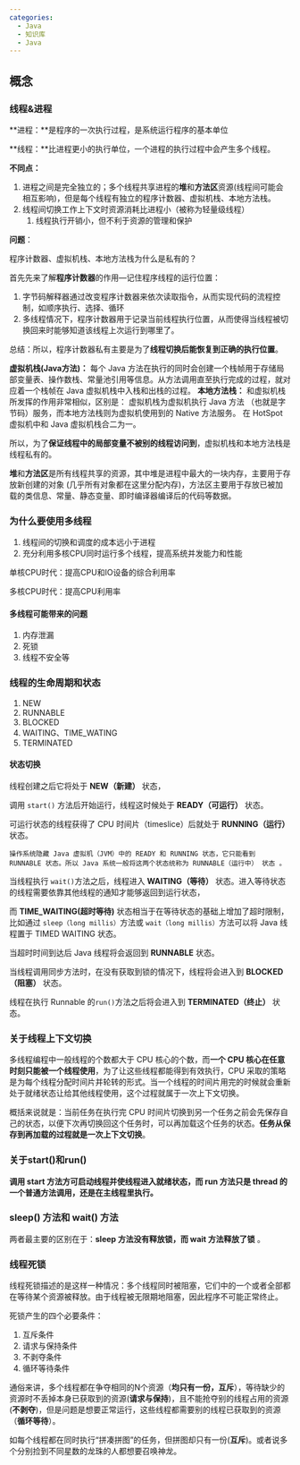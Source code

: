 ```yaml
---
categories:
  - Java
  - 知识库
  - Java
---
```

## 概念

### 线程&进程

**进程：**是程序的一次执行过程，是系统运行程序的基本单位

**线程：**比进程更小的执行单位，一个进程的执行过程中会产生多个线程。



**不同点：**

1. 进程之间是完全独立的；多个线程共享进程的**堆**和**方法区**资源(线程间可能会相互影响)，但是每个线程有独立的程序计数器、虚拟机栈、本地方法栈。
2. 线程间切换工作上下文时资源消耗比进程小（被称为轻量级线程）
   1. 线程执行开销小，但不利于资源的管理和保护



**问题**：

程序计数器、虚拟机栈、本地方法栈为什么是私有的？

首先先来了解**程序计数器**的作用—记住程序线程的运行位置：

1. 字节码解释器通过改变程序计数器来依次读取指令，从而实现代码的流程控制，如顺序执行、选择、循环
2. 多线程情况下，程序计数器用于记录当前线程执行位置，从而使得当线程被切换回来时能够知道该线程上次运行到哪里了。

总结：所以，程序计数器私有主要是为了**线程切换后能恢复到正确的执行位置**。



**虚拟机栈(Java方法)：** 每个 Java 方法在执行的同时会创建一个栈帧用于存储局部变量表、操作数栈、常量池引用等信息。从方法调用直至执行完成的过程，就对应着一个栈帧在 Java 虚拟机栈中入栈和出栈的过程。
**本地方法栈：** 和虚拟机栈所发挥的作用非常相似，区别是： 虚拟机栈为虚拟机执行 Java 方法 （也就是字节码）服务，而本地方法栈则为虚拟机使用到的 Native 方法服务。 在 HotSpot 虚拟机中和 Java 虚拟机栈合二为一。

所以，为了**保证线程中的局部变量不被别的线程访问到**，虚拟机栈和本地方法栈是线程私有的。



**堆**和**方法区**是所有线程共享的资源，其中堆是进程中最大的一块内存，主要用于存放新创建的对象 (几乎所有对象都在这里分配内存)，方法区主要用于存放已被加载的类信息、常量、静态变量、即时编译器编译后的代码等数据。



### 为什么要使用多线程

1. 线程间的切换和调度的成本远小于进程
2. 充分利用多核CPU同时运行多个线程，提高系统并发能力和性能



单核CPU时代：提高CPU和IO设备的综合利用率

多核CPU时代：提高CPU利用率



#### 多线程可能带来的问题

1. 内存泄漏
2. 死锁
3. 线程不安全等



### 线程的生命周期和状态

1. NEW
2. RUNNABLE
3. BLOCKED
4. WAITING、TIME_WATING
5. TERMINATED



#### 状态切换

线程创建之后它将处于 **NEW（新建）** 状态，

调用 `start()` 方法后开始运行，线程这时候处于 **READY（可运行）** 状态。

可运行状态的线程获得了 CPU 时间片（timeslice）后就处于 **RUNNING（运行）** 状态。

`操作系统隐藏 Java 虚拟机（JVM）中的 READY 和 RUNNING 状态，它只能看到 RUNNABLE 状态。所以 Java 系统一般将这两个状态统称为 RUNNABLE（运行中） 状态 。`

当线程执行 `wait()`方法之后，线程进入 **WAITING（等待）** 状态。进入等待状态的线程需要依靠其他线程的通知才能够返回到运行状态，

而 **TIME_WAITING(超时等待)** 状态相当于在等待状态的基础上增加了超时限制，比如通过 `sleep（long millis）`方法或 `wait（long millis）`方法可以将 Java 线程置于 TIMED WAITING 状态。

当超时时间到达后 Java 线程将会返回到 **RUNNABLE** 状态。

当线程调用同步方法时，在没有获取到锁的情况下，线程将会进入到 **BLOCKED（阻塞）** 状态。

线程在执行 Runnable 的`run()`方法之后将会进入到 **TERMINATED（终止）** 状态。



### 关于线程上下文切换

多线程编程中一般线程的个数都大于 CPU 核心的个数，而**一个 CPU 核心在任意时刻只能被一个线程使用**，为了让这些线程都能得到有效执行，CPU 采取的策略是为每个线程分配时间片并轮转的形式。当一个线程的时间片用完的时候就会重新处于就绪状态让给其他线程使用，这个过程就属于一次上下文切换。

概括来说就是：当前任务在执行完 CPU 时间片切换到另一个任务之前会先保存自己的状态，以便下次再切换回这个任务时，可以再加载这个任务的状态。**任务从保存到再加载的过程就是一次上下文切换**。



### 关于start()和run()

**调用 start 方法方可启动线程并使线程进入就绪状态，而 run 方法只是 thread 的一个普通方法调用，还是在主线程里执行。**



### sleep() 方法和 wait() 方法

两者最主要的区别在于：**sleep 方法没有释放锁，而 wait 方法释放了锁** 。



### 线程死锁

线程死锁描述的是这样一种情况：多个线程同时被阻塞，它们中的一个或者全部都在等待某个资源被释放。由于线程被无限期地阻塞，因此程序不可能正常终止。



死锁产生的四个必要条件：

1. 互斥条件
2. 请求与保持条件
3. 不剥夺条件
4. 循环等待条件

通俗来讲，多个线程都在争夺相同的N个资源（**均只有一份，互斥**），等待缺少的资源时不丢掉本身已获取到的资源(**请求与保持**)，且不能抢夺别的线程占用的资源(**不剥夺**)，但是问题是想要正常运行，这些线程都需要别的线程已获取到的资源（**循环等待**）。

如每个线程都在同时执行“拼凑拼图”的任务，但拼图却只有一份(**互斥**)。或者说多个分别捡到不同星数的龙珠的人都想要召唤神龙。